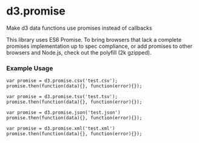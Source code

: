 d3.promise
==========

Make d3 data functions use promises instead of callbacks

This library uses ES6 Promise.
To bring browsers that lack a complete promises implementation up to spec compliance, or add promises to other browsers and Node.js, check out the polyfill (2k gzipped).

### Example Usage

```
var promise = d3.promise.csv('test.csv');
promise.then(function(data){}, function(error){});

var promise = d3.promise.tsv('test.tsv');
promise.then(function(data){}, function(error){});

var promise = d3.promise.json('test.json')
promise.then(function(data){}, function(error){});

var promise = d3.promise.xml('test.xml')
promise.then(function(data){}, function(error){});
```
